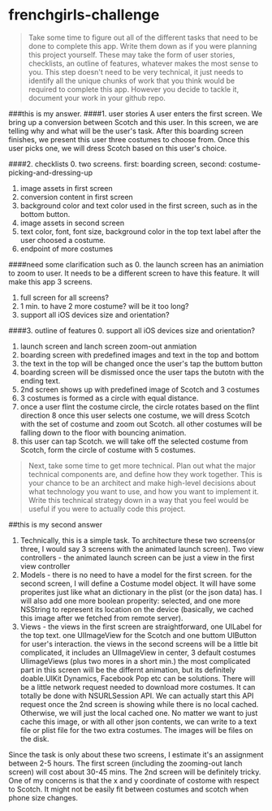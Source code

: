 # frenchgirls-challenge
>Take some time to figure out all of the different tasks that need to be done to complete this app. 
>Write them down as if you were planning this project yourself. These may take the form of user stories, checklists, an outline of features,
>whatever makes the most sense to you. 
>This step doesn't need to be very technical, it just needs to identify all the unique chunks of work that 
>you think would be required to complete this app. However you decide to tackle it, document your work in your github repo.

###this is my answer.
####1. user stories
A user enters the first screen. We bring up a conversion between Scotch and this user. In this screen, we are telling why and what will be the user's task. After this boarding screen finishes, we present this user three costumes to choose from. Once this user picks one, we will dress 
Scotch based on this user's choice. 

####2. checklists
0. two screens. first: boarding screen, second: costume-picking-and-dressing-up
1. image assets in first screen
2. conversion content in first screen
3. background color and text color used in the first screen, such as in the bottom button.
4. image assets in second screen
5. text color, font, font size, background color in the top text label after the user choosed a costume. 
6. endpoint of more costumes

####need some clarification such as 
0. the launch screen has an animiation to zoom to user. It needs to be a different screen to have this feature. It will make this app 3 screens.
1. full screen for all screens? 
2. 1 min. to have 2 more costume? will be it too long?
3. support all iOS devices size and orientation? 

####3. outline of features
0. support all iOS devices size and orientation? 
1. launch screen and lanch screen zoom-out anmiation
2. boarding screen with predefined images and text in the top and bottom
3. the text in the top will be changed once the user's tap the buttom button
4. boarding screen will be dismissed once the user taps the butotn with the ending text.
5. 2nd screen shows up with predefined image of Scotch and 3 costumes 
6. 3 costumes is formed as a circle with equal distance. 
7. once a user flint the costume circle, the circle rotates based on the flint direction
8  once this user selects one costume, we will dress Scotch with the set of costume and zoom out Scotch. all other costumes will be falling down 
to the floor with bouncing animation.
9. this user can tap Scotch. we will take off the selected costume from Scotch, form the circle of costume with 5 costumes. 

>Next, take some time to get more technical. Plan out what the major technical components are, 
>and define how they work together. This is your chance to be an architect and make high-level decisions about what 
>technology you want to use, and how you want to implement it. 
>Write this technical strategy down in a way that you feel would be useful if you were to actually code this project.

##this is my second answer
1. Technically, this is a simple task. To architecture these two screens(or three, I would say 3 screens with the animated launch screen).
Two view controllers  - the animated launch screen can be just a view in the first view controller
2. Models - there is no need to have a model for the first screen. for the second screen, I will define a Costume model object. It will have some 
properites just like what an dictionary in the plist (or the json data) has. I will also add one more boolean properity: selected, and one more NSString to represent
its location on the device (basically, we cached this image after we fetched from remote server).
3. Views - the views in the first screen are straightforward, one UILabel for the top text. one UIImageView for the Scotch and one buttom UIButton 
for user's interaction.
the views in the second screens will be a little bit complicated, it includes an UIImageView in center, 3 default costumes UIimageViews (plus two mores in a short min.)
the most complicated part in this screen will be the differnt animation, but its definitely doable.UIKit Dynamics, Facebook Pop etc can be solutions.
There will be a little network request needed to download more costumes. It can totally be done with NSURLSession API. We can actually start this 
API request once the 2nd screen is showing while there is no local cached. Otherwise, we will just the local cached one. No matter we want to just cache
this image, or with all other json contents, we can write to a text file or plist file for the two extra costumes. The images will be files on the disk.

Since the task is only about these two screens, I estimate it's an assignment between 2-5 hours. The first screen (including the zooming-out 
lanch screen) will cost about 30-45 mins. The 2nd screen will be definitely tricky. One of my concerns is that the x and y coordinate of costome
with respect to Scotch. It might not be easily fit between costumes and scotch when phone size changes. 
